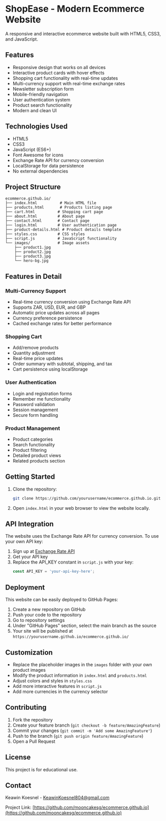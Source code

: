 # ShopEase - Modern Ecommerce Website

A responsive and interactive ecommerce website built with HTML5, CSS3, and JavaScript.

## Features

- Responsive design that works on all devices
- Interactive product cards with hover effects
- Shopping cart functionality with real-time updates
- Multi-currency support with real-time exchange rates
- Newsletter subscription form
- Mobile-friendly navigation
- User authentication system
- Product search functionality
- Modern and clean UI

## Technologies Used

- HTML5
- CSS3
- JavaScript (ES6+)
- Font Awesome for icons
- Exchange Rate API for currency conversion
- LocalStorage for data persistence
- No external dependencies

## Project Structure

```
ecommerce.github.io/
├── index.html          # Main HTML file
├── products.html       # Products listing page
├── cart.html          # Shopping cart page
├── about.html         # About page
├── contact.html       # Contact page
├── login.html         # User authentication page
├── product-details.html # Product details template
├── styles.css         # CSS styles
├── script.js          # JavaScript functionality
└── images/            # Image assets
    ├── product1.jpg
    ├── product2.jpg
    ├── product3.jpg
    └── hero-bg.jpg
```

## Features in Detail

### Multi-Currency Support
- Real-time currency conversion using Exchange Rate API
- Supports ZAR, USD, EUR, and GBP
- Automatic price updates across all pages
- Currency preference persistence
- Cached exchange rates for better performance

### Shopping Cart
- Add/remove products
- Quantity adjustment
- Real-time price updates
- Order summary with subtotal, shipping, and tax
- Cart persistence using localStorage

### User Authentication
- Login and registration forms
- Remember me functionality
- Password validation
- Session management
- Secure form handling

### Product Management
- Product categories
- Search functionality
- Product filtering
- Detailed product views
- Related products section

## Getting Started

1. Clone the repository:
   ```bash
   git clone https://github.com/yourusername/ecommerce.github.io.git
   ```

2. Open `index.html` in your web browser to view the website locally.

## API Integration

The website uses the Exchange Rate API for currency conversion. To use your own API key:

1. Sign up at [Exchange Rate API](https://exchangerate.host)
2. Get your API key
3. Replace the API_KEY constant in `script.js` with your key:
   ```javascript
   const API_KEY = 'your-api-key-here';
   ```

## Deployment

This website can be easily deployed to GitHub Pages:

1. Create a new repository on GitHub
2. Push your code to the repository
3. Go to repository settings
4. Under "GitHub Pages" section, select the main branch as the source
5. Your site will be published at `https://yourusername.github.io/ecommerce.github.io/`

## Customization

- Replace the placeholder images in the `images` folder with your own product images
- Modify the product information in `index.html` and `products.html`
- Adjust colors and styles in `styles.css`
- Add more interactive features in `script.js`
- Add more currencies in the currency selector

## Contributing

1. Fork the repository
2. Create your feature branch (`git checkout -b feature/AmazingFeature`)
3. Commit your changes (`git commit -m 'Add some AmazingFeature'`)
4. Push to the branch (`git push origin feature/AmazingFeature`)
5. Open a Pull Request

## License

This project is for educational use.

## Contact

Keawin Koesnel - KeawinKoesnel804@gmail.com

Project Link: [https://github.com/mooncakesg/ecommerce.github.io](https://github.com/mooncakesg/ecommerce.github.io)
